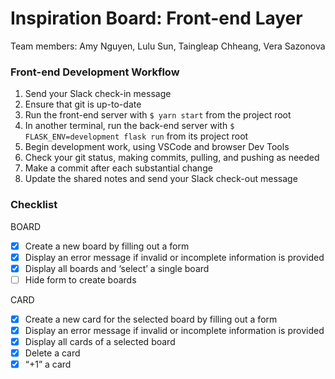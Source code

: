 # Inspiration Board: Front-end Layer
Team members: Amy Nguyen, Lulu Sun, Taingleap Chheang, Vera Sazonova

### Front-end Development Workflow
1. Send your Slack check-in message
2. Ensure that git is up-to-date
3. Run the front-end server with `$ yarn start` from the project root
4. In another terminal, run the back-end server with `$ FLASK_ENV=development flask run` from its project root
5. Begin development work, using VSCode and browser Dev Tools
6. Check your git status, making commits, pulling, and pushing as needed
7. Make a commit after each substantial change
8. Update the shared notes and send your Slack check-out message


### Checklist
BOARD
- [x] Create a new board by filling out a form 
- [x] Display an error message if invalid or incomplete information is provided
- [x] Display all boards and ‘select’ a single board 
- [ ] Hide form to create boards

CARD
- [x] Create a new card for the selected board by filling out a form 
- [x] Display an error message if invalid or incomplete information is provided
- [x] Display all cards of a selected board 
- [x] Delete a card 
- [x] “+1” a card
